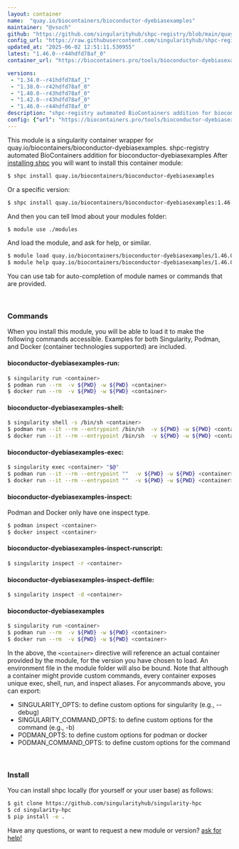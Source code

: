 ```yaml
---
layout: container
name:  "quay.io/biocontainers/bioconductor-dyebiasexamples"
maintainer: "@vsoch"
github: "https://github.com/singularityhub/shpc-registry/blob/main/quay.io/biocontainers/bioconductor-dyebiasexamples/container.yaml"
config_url: "https://raw.githubusercontent.com/singularityhub/shpc-registry/main/quay.io/biocontainers/bioconductor-dyebiasexamples/container.yaml"
updated_at: "2025-06-02 12:51:11.530955"
latest: "1.46.0--r44hdfd78af_0"
container_url: "https://biocontainers.pro/tools/bioconductor-dyebiasexamples"

versions:
 - "1.34.0--r41hdfd78af_1"
 - "1.38.0--r42hdfd78af_0"
 - "1.40.0--r43hdfd78af_0"
 - "1.42.0--r43hdfd78af_0"
 - "1.46.0--r44hdfd78af_0"
description: "shpc-registry automated BioContainers addition for bioconductor-dyebiasexamples"
config: {"url": "https://biocontainers.pro/tools/bioconductor-dyebiasexamples", "maintainer": "@vsoch", "description": "shpc-registry automated BioContainers addition for bioconductor-dyebiasexamples", "latest": {"1.46.0--r44hdfd78af_0": "sha256:e2668b099fe937494464b9c4c8adf28c1c868c9cd3873652cb194344fd961404"}, "tags": {"1.34.0--r41hdfd78af_1": "sha256:43202517e6a299942e2f16e27b56b661423224676fe8d0573ea1553fa126f7bf", "1.38.0--r42hdfd78af_0": "sha256:dd8a63e0299dc1b749caa6492046c50048169b970cd6a649391cb2e2d5937405", "1.40.0--r43hdfd78af_0": "sha256:3b1bd9dd8acca2896775e5b0c69a21bad40916f87a3d60d58aecd53642c47a15", "1.42.0--r43hdfd78af_0": "sha256:7a3f490f60f9c6dac59bf9747b707ea44215bbb0af4ba39f968df03dbfc38b5d", "1.46.0--r44hdfd78af_0": "sha256:e2668b099fe937494464b9c4c8adf28c1c868c9cd3873652cb194344fd961404"}, "docker": "quay.io/biocontainers/bioconductor-dyebiasexamples"}
---
```


This module is a singularity container wrapper for quay.io/biocontainers/bioconductor-dyebiasexamples.
shpc-registry automated BioContainers addition for bioconductor-dyebiasexamples
After [installing shpc](#install) you will want to install this container module:


```bash
$ shpc install quay.io/biocontainers/bioconductor-dyebiasexamples
```

Or a specific version:

```bash
$ shpc install quay.io/biocontainers/bioconductor-dyebiasexamples:1.46.0--r44hdfd78af_0
```

And then you can tell lmod about your modules folder:

```bash
$ module use ./modules
```

And load the module, and ask for help, or similar.

```bash
$ module load quay.io/biocontainers/bioconductor-dyebiasexamples/1.46.0--r44hdfd78af_0
$ module help quay.io/biocontainers/bioconductor-dyebiasexamples/1.46.0--r44hdfd78af_0
```

You can use tab for auto-completion of module names or commands that are provided.

<br>

### Commands

When you install this module, you will be able to load it to make the following commands accessible.
Examples for both Singularity, Podman, and Docker (container technologies supported) are included.

#### bioconductor-dyebiasexamples-run:

```bash
$ singularity run <container>
$ podman run --rm  -v ${PWD} -w ${PWD} <container>
$ docker run --rm  -v ${PWD} -w ${PWD} <container>
```

#### bioconductor-dyebiasexamples-shell:

```bash
$ singularity shell -s /bin/sh <container>
$ podman run --it --rm --entrypoint /bin/sh  -v ${PWD} -w ${PWD} <container>
$ docker run --it --rm --entrypoint /bin/sh  -v ${PWD} -w ${PWD} <container>
```

#### bioconductor-dyebiasexamples-exec:

```bash
$ singularity exec <container> "$@"
$ podman run --it --rm --entrypoint ""  -v ${PWD} -w ${PWD} <container> "$@"
$ docker run --it --rm --entrypoint ""  -v ${PWD} -w ${PWD} <container> "$@"
```

#### bioconductor-dyebiasexamples-inspect:

Podman and Docker only have one inspect type.

```bash
$ podman inspect <container>
$ docker inspect <container>
```

#### bioconductor-dyebiasexamples-inspect-runscript:

```bash
$ singularity inspect -r <container>
```

#### bioconductor-dyebiasexamples-inspect-deffile:

```bash
$ singularity inspect -d <container>
```



#### bioconductor-dyebiasexamples

```bash
$ singularity run <container>
$ podman run --rm  -v ${PWD} -w ${PWD} <container>
$ docker run --rm  -v ${PWD} -w ${PWD} <container>
```


In the above, the `<container>` directive will reference an actual container provided
by the module, for the version you have chosen to load. An environment file in the
module folder will also be bound. Note that although a container
might provide custom commands, every container exposes unique exec, shell, run, and
inspect aliases. For anycommands above, you can export:

 - SINGULARITY_OPTS: to define custom options for singularity (e.g., --debug)
 - SINGULARITY_COMMAND_OPTS: to define custom options for the command (e.g., -b)
 - PODMAN_OPTS: to define custom options for podman or docker
 - PODMAN_COMMAND_OPTS: to define custom options for the command

<br>

### Install

You can install shpc locally (for yourself or your user base) as follows:

```bash
$ git clone https://github.com/singularityhub/singularity-hpc
$ cd singularity-hpc
$ pip install -e .
```

Have any questions, or want to request a new module or version? [ask for help!](https://github.com/singularityhub/singularity-hpc/issues)